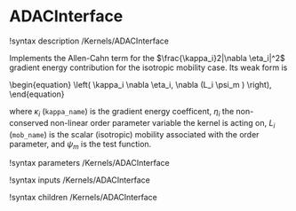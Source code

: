 # ADACInterface

!syntax description /Kernels/ADACInterface<RESIDUAL>

Implements the Allen-Cahn term for the $\frac{\kappa_i}2|\nabla \eta_i|^2$
gradient energy contribution for the isotropic mobility case. Its weak form is

\begin{equation}
\left( \kappa_i \nabla \eta_i, \nabla (L_i \psi_m ) \right),
\end{equation}

where $\kappa_i$ (`kappa_name`) is the gradient energy coefficent, $\eta_i$ the
non-conserved non-linear order parameter variable the kernel is acting on, $L_i$
(`mob_name`) is the scalar (isotropic) mobility associated with the order
parameter, and $\psi_m$ is the test function.

!syntax parameters /Kernels/ADACInterface<RESIDUAL>

!syntax inputs /Kernels/ADACInterface<RESIDUAL>

!syntax children /Kernels/ADACInterface<RESIDUAL>
